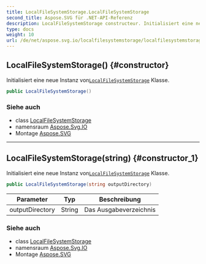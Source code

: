 ```yaml
---
title: LocalFileSystemStorage.LocalFileSystemStorage
second_title: Aspose.SVG für .NET-API-Referenz
description: LocalFileSystemStorage constructeur. Initialisiert eine neue Instanz vonLocalFileSystemStorage Klasse.
type: docs
weight: 10
url: /de/net/aspose.svg.io/localfilesystemstorage/localfilesystemstorage/
---
```

## LocalFileSystemStorage() {#constructor}

Initialisiert eine neue Instanz von[`LocalFileSystemStorage`](../) Klasse.

```csharp
public LocalFileSystemStorage()
```

### Siehe auch

* class [LocalFileSystemStorage](../)
* namensraum [Aspose.Svg.IO](../../localfilesystemstorage/)
* Montage [Aspose.SVG](../../../)

---

## LocalFileSystemStorage(string) {#constructor_1}

Initialisiert eine neue Instanz von[`LocalFileSystemStorage`](../) Klasse.

```csharp
public LocalFileSystemStorage(string outputDirectory)
```

| Parameter | Typ | Beschreibung |
| --- | --- | --- |
| outputDirectory | String | Das Ausgabeverzeichnis |

### Siehe auch

* class [LocalFileSystemStorage](../)
* namensraum [Aspose.Svg.IO](../../localfilesystemstorage/)
* Montage [Aspose.SVG](../../../)


